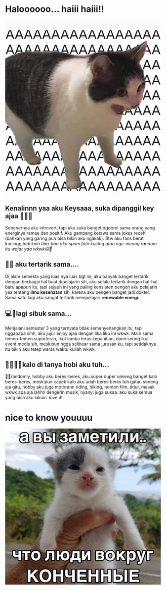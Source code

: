 # Haloooooo... haiii haiii!!
![alt text](image.png)
## Kenalinnn yaa aku Keysaaa, suka dipanggil key ajaa 🙋🏻‍♀️
Sebenernya aku introvert, tapi aku suka banget ngobrol sama orang yang energinya ramee dan positif. Aku gampang ketawa sama jokes receh (bahkan yang garing pun bisa bikin aku ngakak). Btw aku fans berat kucingg *jadi kalo tiba-tiba aku spam foto kucing atau nge-meong random itu wajar yaa wkwk🐱🐾*


## 🤔💡 aku tertarik sama....
Di alam semesta yang luas nya luas bgt ini, aku banyak banget tertarik dengan berbagai hal buat dipelajarin sih, aku selalu tertarik dengan hal-hal baru apapun itu, tapi sejauh ini yang paling konsisten pengen aku pelajarin yaa tentang **ilmu kesehatan** sih, karena aku pengen banget jadi dokter. Sama satu lagi aku sangat tertarik mempelajari **renewable energi.**

## 💻🚨lagi sibuk sama...
Menjalani semester 3 yang ternyata tidak semenyenangkan itu, tapi nggapapa sihh, aku jujur enjoy ajaa dengan lika liku ini wkwk. Main sama temen-temen suporteran, ikut lomba terus kepanitian, dann sering ikut event medis sih, meskipun ngga selinear sama jurusan ku, tapi setidaknya itu bikin aku tetep waras waktu kuliah wkwk.

## 🤷🏻‍♀️🧚kalo di tanya hobi aku tuh...
🐣🙉randomly, hobby aku beres-beres, aku super duper seneng banget kalo beres-beres, meskipun capek kalo aku udah beres beres tuh gatau seneng aja gitu, hobby aku juga motorann riding, hiking, nonton film, tidur, masak wkwk apa aja lahhh dengerin musik, nyanyi juga sukaa. aku suka semua yang bisa aku lakuin. love it!

# nice to know youuuu
![alt text](image-1.png)